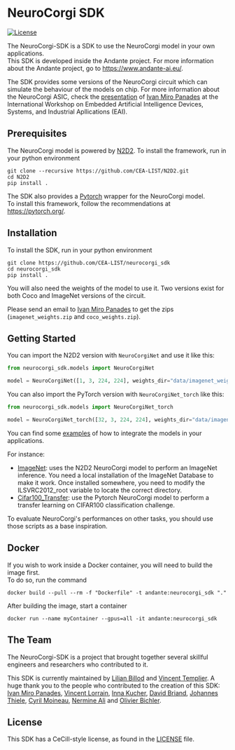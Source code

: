 # NeuroCorgi SDK

[![License](https://img.shields.io/badge/license-CeCILL--C-blue.svg)](LICENSE)

The NeuroCorgi-SDK is a SDK to use the NeuroCorgi model in your own applications. <br>
This SDK is developed inside the Andante project. For more information about the Andante project, go to https://www.andante-ai.eu/.

The SDK provides some versions of the NeuroCorgi circuit which can simulate the behaviour of the models on chip. For more information about the NeuroCorgi ASIC, check the [presentation](https://ai4di.automotive.oth-aw.de/images/EAI-PDF/2022-09-19_EAI_S2_P2-CEA_IvanMiro-Panades.pdf) of [Ivan Miro Panades](https://www.linkedin.com/in/ivanmiro/) at the International Workshop on Embedded Artificial Intelligence Devices, Systems, and Industrial Apllications (EAI).


## Prerequisites

The NeuroCorgi model is powered by [N2D2](https://github.com/CEA-LIST/N2D2). To install the framework, run in your python environment

```
git clone --recursive https://github.com/CEA-LIST/N2D2.git
cd N2D2
pip install .
```

The SDK also provides a [Pytorch](https://github.com/pytorch/pytorch) wrapper for the NeuroCorgi model. <br>
To install this framework, follow the recommendations at https://pytorch.org/.


## Installation

To install the SDK, run in your python environment
```
git clone https://github.com/CEA-LIST/neurocorgi_sdk
cd neurocorgi_sdk
pip install .
```

You will also need the weights of the model to use it. Two versions exist for both Coco and ImageNet versions of the circuit.


Please send an email to [Ivan Miro Panades](ivan.miro-panades@cea.fr) to get the zips (`imagenet_weights.zip` and `coco_weights.zip`).


## Getting Started

You can import the N2D2 version with `NeuroCorgiNet` and use it like this:

```python
from neurocorgi_sdk.models import NeuroCorgiNet

model = NeuroCorgiNet([1, 3, 224, 224], weights_dir="data/imagenet_weights")
```

You can also import the PyTorch version with `NeuroCorgiNet_torch` like this:

```python
from neurocorgi_sdk.models import NeuroCorgiNet_torch

model = NeuroCorgiNet_torch([32, 3, 224, 224], weights_dir="data/imagenet_weights")
```

You can find some [examples](./examples/) of how to integrate the models in your applications.

For instance:
- [ImageNet](./examples/Imagenet.ipynb): uses the N2D2 NeuroCorgi model to perform an ImageNet inference. 
    You need a local installation of the ImageNet Database to make it work. Once installed somewhere, 
    you need to modify the ILSVRC2012_root variable to locate the correct directory.
- [Cifar100_Transfer](./examples/Cifar100_Transfer.ipynb): use the 
    Pytorch NeuroCorgi model to perform a transfer learning on CIFAR100 classification challenge.

To evaluate NeuroCorgi's performances on other tasks, you should use those scripts as a base inspiration.


## Docker

If you wish to work inside a Docker container, you will need to build the image first. <br>
To do so, run the command
```
docker build --pull --rm -f "Dockerfile" -t andante:neurocorgi_sdk "."
```

After building the image, start a container
```
docker run --name myContainer --gpus=all -it andante:neurocorgi_sdk
```


## The Team

The NeuroCorgi-SDK is a project that brought together several skillful engineers and researchers who contributed to it.

This SDK is currently maintained by [Lilian Billod](https://fr.linkedin.com/in/lilian-billod-3737b6177) and [Vincent Templier](http://www.linkedin.com/in/vincent-templier).
A huge thank you to the people who contributed to the creation of this SDK: [Ivan Miro Panades](https://www.linkedin.com/in/ivanmiro/), [Vincent Lorrain](https://fr.linkedin.com/in/vincent-lorrain-71510583), [Inna Kucher](https://fr.linkedin.com/in/inna-kucher-phd-14528169), [David Briand](https://fr.linkedin.com/in/david-briand-a0b1524a), [Johannes Thiele](https://ch.linkedin.com/in/johannes-thiele-51b795130), [Cyril Moineau](https://fr.linkedin.com/in/cmoineau), [Nermine Ali](https://fr.linkedin.com/in/nermineali) and [Olivier Bichler](https://fr.linkedin.com/in/olivierbichler).


## License

This SDK has a CeCill-style license, as found in the [LICENSE](LICENSE) file.